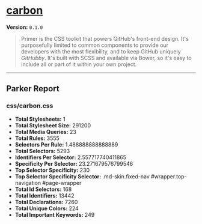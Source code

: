 # [carbon]( http://l1f7.github.io/simplexmobility-styleguide/ )

**Version:** `0.1.0`

> Primer is the CSS toolkit that powers GitHub's front-end design. It's purposefully limited to common components to provide our developers with the most flexibility, and to keep GitHub uniquely *GitHubby*. It's built with SCSS and available via Bower, so it's easy to include all or part of it within your own project.

* * *

## Parker Report

### css/carbon.css

- **Total Stylesheets:** 1
- **Total Stylesheet Size:** 291200
- **Total Media Queries:** 23
- **Total Rules:** 3555
- **Selectors Per Rule:** 1.488888888888889
- **Total Selectors:** 5293
- **Identifiers Per Selector:** 2.557717740411865
- **Specificity Per Selector:** 23.271679576799546
- **Top Selector Specificity:** 230
- **Top Selector Specificity Selector:** .md-skin.fixed-nav #wrapper.top-navigation #page-wrapper
- **Total Id Selectors:** 168
- **Total Identifiers:** 13442
- **Total Declarations:** 7260
- **Total Unique Colors:** 224
- **Total Important Keywords:** 249

